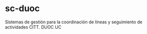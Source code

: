 # sc-duoc
Sistemas de gestión para la coordinación de líneas y seguimiento de actividades CITT. DUOC UC
